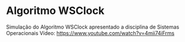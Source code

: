 # Algoritmo WSClock
 Simulação do Algoritmo WSClock apresentado a disciplina de Sistemas Operacionais
Vídeo: https://www.youtube.com/watch?v=4mii74iFrms

